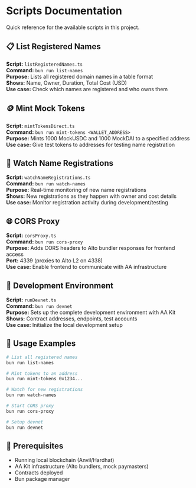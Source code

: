 # Scripts Documentation

Quick reference for the available scripts in this project.

## 📋 List Registered Names

**Script:** `listRegisteredNames.ts`  
**Command:** `bun run list-names`  
**Purpose:** Lists all registered domain names in a table format  
**Shows:** Name, Owner, Duration, Total Cost (USD)  
**Use case:** Check which names are registered and who owns them

## 🪙 Mint Mock Tokens

**Script:** `mintTokensDirect.ts`  
**Command:** `bun run mint-tokens <WALLET_ADDRESS>`  
**Purpose:** Mints 1000 MockUSDC and 1000 MockDAI to a specified address  
**Use case:** Give test tokens to addresses for testing name registration

## 👀 Watch Name Registrations

**Script:** `watchNameRegistrations.ts`  
**Command:** `bun run watch-names`  
**Purpose:** Real-time monitoring of new name registrations  
**Shows:** New registrations as they happen with owner and cost details  
**Use case:** Monitor registration activity during development/testing

## 🌐 CORS Proxy

**Script:** `corsProxy.ts`  
**Command:** `bun run cors-proxy`  
**Purpose:** Adds CORS headers to Alto bundler responses for frontend access  
**Port:** 4339 (proxies to Alto L2 on 4338)  
**Use case:** Enable frontend to communicate with AA infrastructure

## 🚀 Development Environment

**Script:** `runDevnet.ts`  
**Command:** `bun run devnet`  
**Purpose:** Sets up the complete development environment with AA Kit  
**Shows:** Contract addresses, endpoints, test accounts  
**Use case:** Initialize the local development setup

## 📝 Usage Examples

```bash
# List all registered names
bun run list-names

# Mint tokens to an address
bun run mint-tokens 0x1234...

# Watch for new registrations
bun run watch-names

# Start CORS proxy
bun run cors-proxy

# Setup devnet
bun run devnet
```

## 🔧 Prerequisites

- Running local blockchain (Anvil/Hardhat)
- AA Kit infrastructure (Alto bundlers, mock paymasters)
- Contracts deployed
- Bun package manager
